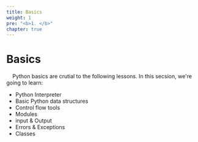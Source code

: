 ```yaml
---
title: Basics
weight: 1
pre: "<b>1. </b>"
chapter: true
---
```


# Basics

&nbsp;&nbsp;&nbsp;&nbsp;Python basics are crutial to the following lessons. In this secsion, we're going to learn:

- Python Interpreter
- Basic Python data structures
- Control flow tools
- Modules
- input & Output
- Errors & Exceptions
- Classes
